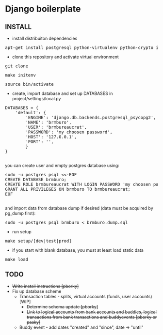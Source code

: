 Django boilerplate
==================

INSTALL
-------
 * install distribuiton dependencies
  <pre>apt-get install postgresql python-virtualenv python-crypto ipython python-sqlite python-psycopg2 python-yaml python-dev python-ecdsa fabric python-flake8 pep8 python-coverage</pre>

 * clone this repository and activate virtual environment
  <pre>git clone <this repo> </pre>
  <pre>make initenv</pre>
  <pre>source bin/activate</pre>

 * create, import database and set up DATABASES in project/settings/local.py
  <pre>
DATABASES = {
    'default': {
        'ENGINE': 'django.db.backends.postgresql_psycopg2',
        'NAME': 'brmburo', 
        'USER': 'brmbureaucrat',
        'PASSWORD': 'my choosen password',
        'HOST': '127.0.0.1',
        'PORT': '',
        }
}
  </pre>
  you can create user and empty postgres database using:
  <pre>
sudo -u postgres psql &lt;&lt;-EOF
CREATE DATABASE brmburo;
CREATE ROLE brmbureaucrat WITH LOGIN PASSWORD 'my choosen password';
GRANT ALL PRIVILEGES ON brmburo TO brmbureaucrat;
EOF
  </pre>
  and import data from database dump if desired (data must be acquired by pg\_dump first):
  <pre>sudo -u postgres psql brmburo &lt; brmburo.dump.sql</pre>

 * run setup
  <pre>make setup/[dev|test|prod]</pre>

 * if you start with blank database, you must at least load static data
  <pre>make load</pre>


TODO
----

  * ~~Write install instructions [pborky]~~
  * Fix up database scheme
    * Transaction tables - splits, virtual accounts (funds, user accounts) [WIP]
      * ~~Determine schema update [pborky]~~
      * ~~Link to logical accounts from bank accounts and buddies, logical transactions from bank transactions and buddyevents [pborky or pasky]~~
    * Buddy event - add dates "created" and "since", date -> "until"
